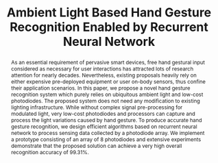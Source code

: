 ---
keywords: ['hand gesture recognition', 'ambient light']
authors: ['Haihan Duan', 'Miao Huang', 'Yanbing Yang']
publication: "IEEE Access"
abstract: "As an essential requirement of pervasive smart devices, free hand gestural input considered as necessary for user interactions has attracted lots of research attention for nearly decades. Nevertheless, existing proposals heavily rely on either expensive pre-deployed equipment or user on-body sensors, thus confine their application scenarios. In this paper, we propose a novel hand gesture recognition system which purely relies on ubiquitous ambient light and low-cost photodiodes. The proposed system does not need any modification to existing lighting infrastructure. While without complex signal pre-processing for modulated light, very low-cost photodiodes and processors can capture and process the light variations caused by hand gesture. To produce accurate hand gesture recognition, we design efficient algorithms based on recurrent neural network to process sensing data collected by a photodiode array. We implement a prototype consisting of an array of 8 photodiodes and extensive experiments demonstrate that the proposed solution can achieve a very high overall recognition accuracy of 99.31%."
links:
 - name: url
   link: "https://ieeexplore.ieee.org/abstract/document/8947919"
copyright: "Copyright (c) 2020 Moya"
title: "Ambient Light Based Hand Gesture Recognition Enabled by Recurrent Neural Network"
ENTRYTYPE: "journal paper"
enableToc: False
enableWhoami: False
pinned: true
publishDate: "2020-01-01"
---